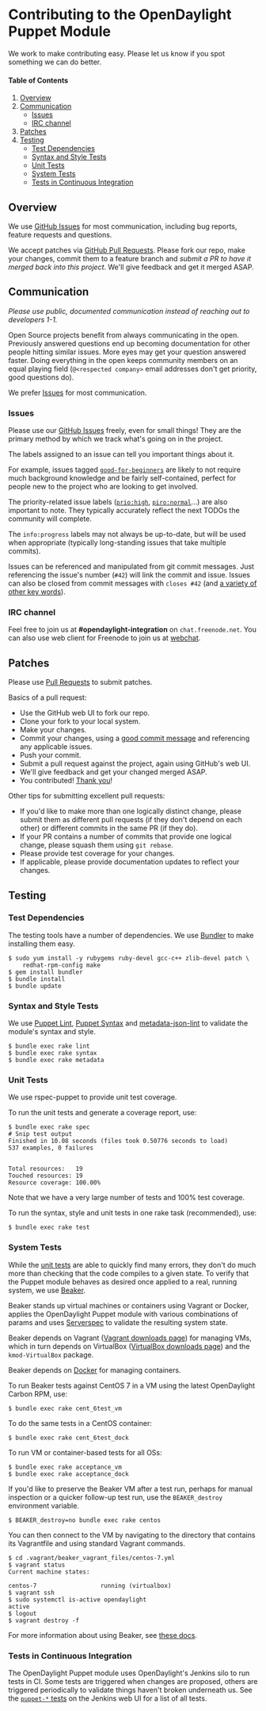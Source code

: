 # Contributing to the OpenDaylight Puppet Module

We work to make contributing easy. Please let us know if you spot something
we can do better.

#### Table of Contents

1. [Overview](#overview)
2. [Communication](#communication)
   - [Issues](#issues)
   - [IRC channel](#irc-channel)
3. [Patches](#patches)
4. [Testing](#testing)
   - [Test Dependencies](#test-dependencies)
   - [Syntax and Style Tests](#syntax-and-style-tests)
   - [Unit Tests](#unit-tests)
   - [System Tests](#system-tests)
   - [Tests in Continuous Integration](#tests-in-continuous-integration)

## Overview

We use [GitHub Issues][1] for most communication, including bug reports,
feature requests and questions.

We accept patches via [GitHub Pull Requests][2]. Please fork our repo,
make your changes, commit them to a feature branch and *submit a PR to
have it merged back into this project*. We'll give feedback and get it
merged ASAP.

## Communication

*Please use public, documented communication instead of reaching out to
developers 1-1.*

Open Source projects benefit from always communicating in the open. Previously
answered questions end up becoming documentation for other people hitting
similar issues. More eyes may get your question answered faster. Doing
everything in the open keeps community members on an equal playing field
(`@<respected company>` email addresses don't get priority, good questions do).

We prefer [Issues][1] for most communication.

### Issues

Please use our [GitHub Issues][1] freely, even for small things! They are the
primary method by which we track what's going on in the project.

The labels assigned to an issue can tell you important things about it.

For example, issues tagged [`good-for-beginners`][3] are likely to not require
much background knowledge and be fairly self-contained, perfect for people new
to the project who are looking to get involved.

The priority-related issue labels ([`prio:high`][4], [`piro:normal`][5]...)
are also important to note. They typically accurately reflect the next TODOs
the community will complete.

The `info:progress` labels may not always be up-to-date, but will be used when
appropriate (typically long-standing issues that take multiple commits).

Issues can be referenced and manipulated from git commit messages. Just
referencing the issue's number (`#42`) will link the commit and issue. Issues
can also be closed from commit messages with `closes #42` (and [a variety
of other key words][6]).

### IRC channel

Feel free to join us at **#opendaylight-integration** on `chat.freenode.net`.
You can also use web client for Freenode to join us at [webchat][19].

## Patches

Please use [Pull Requests][2] to submit patches.

Basics of a pull request:

- Use the GitHub web UI to fork our repo.
- Clone your fork to your local system.
- Make your changes.
- Commit your changes, using a [good commit message][7] and referencing any
  applicable issues.
- Push your commit.
- Submit a pull request against the project, again using GitHub's web UI.
- We'll give feedback and get your changed merged ASAP.
- You contributed! [Thank you][8]!

Other tips for submitting excellent pull requests:

- If you'd like to make more than one logically distinct change, please submit
  them as different pull requests (if they don't depend on each other) or
  different commits in the same PR (if they do).
- If your PR contains a number of commits that provide one logical change,
  please squash them using `git rebase`.
- Please provide test coverage for your changes.
- If applicable, please provide documentation updates to reflect your changes.

## Testing

### Test Dependencies

The testing tools have a number of dependencies. We use [Bundler][9] to make
installing them easy.

```
$ sudo yum install -y rubygems ruby-devel gcc-c++ zlib-devel patch \
    redhat-rpm-config make
$ gem install bundler
$ bundle install
$ bundle update
```

### Syntax and Style Tests

We use [Puppet Lint][10], [Puppet Syntax][11] and [metadata-json-lint][12] to
validate the module's syntax and style.

```
$ bundle exec rake lint
$ bundle exec rake syntax
$ bundle exec rake metadata
```

### Unit Tests

We use rspec-puppet to provide unit test coverage.

To run the unit tests and generate a coverage report, use:

```
$ bundle exec rake spec
# Snip test output
Finished in 10.08 seconds (files took 0.50776 seconds to load)
537 examples, 0 failures


Total resources:   19
Touched resources: 19
Resource coverage: 100.00%
```

Note that we have a very large number of tests and 100% test coverage.

To run the syntax, style and unit tests in one rake task (recommended), use:

```
$ bundle exec rake test
```

### System Tests

While the [unit tests](#unit-tests) are able to quickly find many errors,
they don't do much more than checking that the code compiles to a given state.
To verify that the Puppet module behaves as desired once applied to a real,
running system, we use [Beaker][13].

Beaker stands up virtual machines or containers using Vagrant or Docker,
applies the OpenDaylight Puppet module with various combinations of params
and uses [Serverspec][14] to validate the resulting system state.

Beaker depends on Vagrant ([Vagrant downloads page][17]) for managing VMs,
which in turn depends on VirtualBox ([VirtualBox downloads page][18]) and
the `kmod-VirtualBox` package.

Beaker depends on [Docker][20] for managing containers.

To run Beaker tests against CentOS 7 in a VM using the latest OpenDaylight
Carbon RPM, use:

```
$ bundle exec rake cent_6test_vm
```

To do the same tests in a CentOS container:

```
$ bundle exec rake cent_6test_dock
```

To run VM or container-based tests for all OSs:

```
$ bundle exec rake acceptance_vm
$ bundle exec rake acceptance_dock
```

If you'd like to preserve the Beaker VM after a test run, perhaps for manual
inspection or a quicker follow-up test run, use the `BEAKER_destroy`
environment variable.

```
$ BEAKER_destroy=no bundle exec rake centos
```

You can then connect to the VM by navigating to the directory that contains
its Vagrantfile and using standard Vagrant commands.

```
$ cd .vagrant/beaker_vagrant_files/centos-7.yml
$ vagrant status
Current machine states:

centos-7                  running (virtualbox)
$ vagrant ssh
$ sudo systemctl is-active opendaylight
active
$ logout
$ vagrant destroy -f
```

For more information about using Beaker, see [these docs][15].

### Tests in Continuous Integration

The OpenDaylight Puppet module uses OpenDaylight's Jenkins silo to run tests
in CI. Some tests are triggered when changes are proposed, others are triggered
periodically to validate things haven't broken underneath us. See the
[`puppet-*` tests][21] on the Jenkins web UI for a list of all tests.

[1]: https://github.com/dfarrell07/puppet-opendaylight/issues

[2]: https://github.com/dfarrell07/puppet-opendaylight/pulls

[3]: https://github.com/dfarrell07/puppet-opendaylight/labels/good-for-beginners

[4]: https://github.com/dfarrell07/puppet-opendaylight/labels/prio%3Ahigh

[5]: https://github.com/dfarrell07/puppet-opendaylight/labels/prio%3Anormal

[6]: https://help.github.com/articles/closing-issues-via-commit-messages/

[7]: http://chris.beams.io/posts/git-commit/

[8]: http://cdn3.volusion.com/74gtv.tjme9/v/vspfiles/photos/Delicious%20Dozen-1.jpg

[9]: http://bundler.io/

[10]: http://puppet-lint.com/

[11]: https://github.com/gds-operations/puppet-syntax

[12]: https://github.com/puppet-community/metadata-json-lint

[13]: https://github.com/puppetlabs/beaker

[14]: http://serverspec.org/resource_types.html

[15]: https://github.com/puppetlabs/beaker/wiki/How-to-Write-a-Beaker-Test-for-a-Module#typical-workflow

[17]: https://www.vagrantup.com/downloads.html

[18]: www.virtualbox.org/wiki/Linux_Downloads

[19]: http://webchat.freenode.net/?channels=opendaylight-integration

[20]: https://docs.docker.com/engine/installation/

[21]: https://jenkins.opendaylight.org/releng/view/packaging/search/?q=puppet "Puppet CI jobs"
